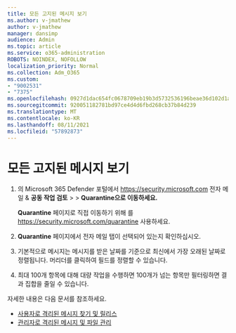 ```yaml
---
title: 모든 고지된 메시지 보기
ms.author: v-jmathew
author: v-jmathew
manager: dansimp
audience: Admin
ms.topic: article
ms.service: o365-administration
ROBOTS: NOINDEX, NOFOLLOW
localization_priority: Normal
ms.collection: Adm_O365
ms.custom:
- "9002531"
- "7375"
ms.openlocfilehash: 0927d1dac654fc0678709eb19b3d5732536196beae36d102d1a94bf7617b1b45
ms.sourcegitcommit: 920051182781bd97ce4d4d6fbd268cb37b84d239
ms.translationtype: MT
ms.contentlocale: ko-KR
ms.lasthandoff: 08/11/2021
ms.locfileid: "57892873"
---
```

# <a name="view-all-quarantined-messages"></a>모든 고지된 메시지 보기

1. 의 Microsoft 365 Defender 포털에서 <https://security.microsoft.com> 전자 메일 & **공동 작업 검토** \>  \> **Quarantine으로 이동하세요.**

   **Quarantine** 페이지로 직접 이동하기 위해 를 <https://security.microsoft.com/quarantine> 사용하세요.

2. **Quarantine** 페이지에서 전자 메일  탭이 선택되어 있는지 확인하십시오.
3. 기본적으로 메시지는 메시지를 받은 날짜를 기준으로 최신에서 가장 오래된 날짜로 정렬됩니다. 머리더를 클릭하여 필드를 정렬할 수 있습니다.
4. 최대 100개 항목에 대해 대량 작업을 수행하면 100개가 넘는 항목만 필터링하면 결과 집합을 줄일 수 있습니다.

자세한 내용은 다음 문서를 참조하세요.

- [사용자로 격리된 메시지 찾기 및 릴리스](https://docs.microsoft.com/microsoft-365/security/office-365-security/find-and-release-quarantined-messages-as-a-user)
- [관리자로 격리된 메시지 및 파일 관리](https://docs.microsoft.com/microsoft-365/security/office-365-security/manage-quarantined-messages-and-files)
